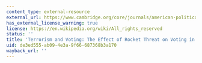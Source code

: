 ```yaml
---
content_type: external-resource
external_url: https://www.cambridge.org/core/journals/american-political-science-review/article/terrorism-and-voting-the-effect-of-rocket-threat-on-voting-in-israeli-elections/AC1229E7AAD3AC67D539EA997BFA7216
has_external_license_warning: true
license: https://en.wikipedia.org/wiki/All_rights_reserved
status: ''
title: 'Terrorism and Voting: The Effect of Rocket Threat on Voting in Israeli Elections'
uid: de3ed555-ab09-4e3a-9f66-687368b3a170
wayback_url: ''
---
```

